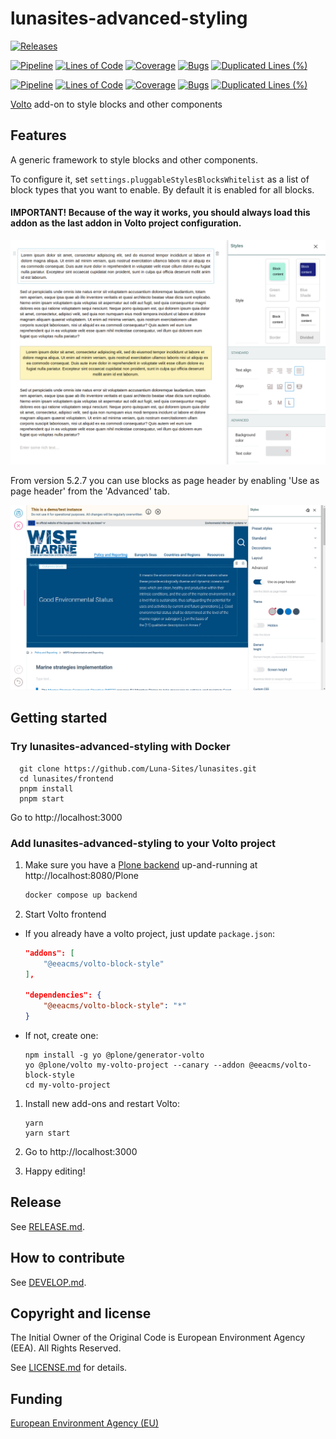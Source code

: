 # lunasites-advanced-styling

[![Releases](https://img.shields.io/github/v/release/eea/volto-block-style)](https://github.com/eea/volto-block-style/releases)

[![Pipeline](https://ci.eionet.europa.eu/buildStatus/icon?job=volto-addons%2Fvolto-block-style%2Fmaster&subject=master)](https://ci.eionet.europa.eu/view/Github/job/volto-addons/job/volto-block-style/job/master/display/redirect)
[![Lines of Code](https://sonarqube.eea.europa.eu/api/project_badges/measure?project=volto-block-style-master&metric=ncloc)](https://sonarqube.eea.europa.eu/dashboard?id=volto-block-style-master)
[![Coverage](https://sonarqube.eea.europa.eu/api/project_badges/measure?project=volto-block-style-master&metric=coverage)](https://sonarqube.eea.europa.eu/dashboard?id=volto-block-style-master)
[![Bugs](https://sonarqube.eea.europa.eu/api/project_badges/measure?project=volto-block-style-master&metric=bugs)](https://sonarqube.eea.europa.eu/dashboard?id=volto-block-style-master)
[![Duplicated Lines (%)](https://sonarqube.eea.europa.eu/api/project_badges/measure?project=volto-block-style-master&metric=duplicated_lines_density)](https://sonarqube.eea.europa.eu/dashboard?id=volto-block-style-master)

[![Pipeline](https://ci.eionet.europa.eu/buildStatus/icon?job=volto-addons%2Fvolto-block-style%2Fdevelop&subject=develop)](https://ci.eionet.europa.eu/view/Github/job/volto-addons/job/volto-block-style/job/develop/display/redirect)
[![Lines of Code](https://sonarqube.eea.europa.eu/api/project_badges/measure?project=volto-block-style-develop&metric=ncloc)](https://sonarqube.eea.europa.eu/dashboard?id=volto-block-style-develop)
[![Coverage](https://sonarqube.eea.europa.eu/api/project_badges/measure?project=volto-block-style-develop&metric=coverage)](https://sonarqube.eea.europa.eu/dashboard?id=volto-block-style-develop)
[![Bugs](https://sonarqube.eea.europa.eu/api/project_badges/measure?project=volto-block-style-develop&metric=bugs)](https://sonarqube.eea.europa.eu/dashboard?id=volto-block-style-develop)
[![Duplicated Lines (%)](https://sonarqube.eea.europa.eu/api/project_badges/measure?project=volto-block-style-develop&metric=duplicated_lines_density)](https://sonarqube.eea.europa.eu/dashboard?id=volto-block-style-develop)

[Volto](https://github.com/plone/volto) add-on to style blocks and other components

## Features

A generic framework to style blocks and other components.

To configure it, set `settings.pluggableStylesBlocksWhitelist` as a list of
block types that you want to enable. By default it is enabled for all blocks.

#### IMPORTANT! Because of the way it works, you should always load this addon as the last addon in Volto project configuration.

![Screenshot](https://raw.githubusercontent.com/eea/volto-block-style/master/docs/screenshot.png)

From version 5.2.7 you can use blocks as page header by enabling 'Use as page header' from the 'Advanced' tab.

![Screenshot](https://raw.githubusercontent.com/eea/volto-block-style/develop/docs/Screenshot2.png)

## Getting started

### Try lunasites-advanced-styling with Docker

      git clone https://github.com/Luna-Sites/lunasites.git
      cd lunasites/frontend
      pnpm install
      pnpm start

Go to http://localhost:3000

### Add lunasites-advanced-styling to your Volto project

1. Make sure you have a [Plone backend](https://plone.org/download) up-and-running at http://localhost:8080/Plone

   ```Bash
   docker compose up backend
   ```

1. Start Volto frontend

* If you already have a volto project, just update `package.json`:

   ```JSON
   "addons": [
       "@eeacms/volto-block-style"
   ],

   "dependencies": {
       "@eeacms/volto-block-style": "*"
   }
   ```

* If not, create one:

   ```
   npm install -g yo @plone/generator-volto
   yo @plone/volto my-volto-project --canary --addon @eeacms/volto-block-style
   cd my-volto-project
   ```

1. Install new add-ons and restart Volto:

   ```
   yarn
   yarn start
   ```

1. Go to http://localhost:3000

1. Happy editing!

## Release

See [RELEASE.md](https://github.com/eea/volto-block-style/blob/master/RELEASE.md).

## How to contribute

See [DEVELOP.md](https://github.com/eea/volto-block-style/blob/master/DEVELOP.md).

## Copyright and license

The Initial Owner of the Original Code is European Environment Agency (EEA).
All Rights Reserved.

See [LICENSE.md](https://github.com/eea/volto-block-style/blob/master/LICENSE.md) for details.

## Funding

[European Environment Agency (EU)](http://eea.europa.eu)
